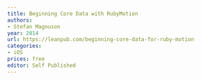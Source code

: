 ```yaml
---
title: Beginning Core Data with RubyMotion
authors:
- Stefan Magnuson
year: 2014
url: https://leanpub.com/beginning-core-data-for-ruby-motion
categories:
- iOS
prices: free
editor: Self Published
---
```

